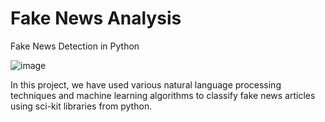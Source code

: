 # Fake News Analysis
Fake News Detection in Python

![image](https://github.com/shivangii2007/Fake-News-Analysis/assets/143331079/09013289-51f0-447b-b45a-8967e8897683)


In this project, we have used various natural language processing techniques and machine learning algorithms to classify fake news articles using sci-kit libraries from python.
